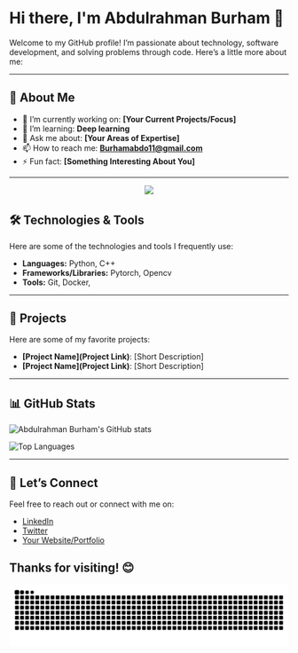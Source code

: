 # Hi there, I'm Abdulrahman Burham 👋

Welcome to my GitHub profile! I’m passionate about technology, software development, and solving problems through code. Here’s a little more about me:

---

## 🚀 About Me
- 🔭 I’m currently working on: **[Your Current Projects/Focus]**
- 🌱 I’m learning: **Deep learning**
- 💬 Ask me about: **[Your Areas of Expertise]**
- 📫 How to reach me: **Burhamabdo11@gmail.com**
- ⚡ Fun fact: **[Something Interesting About You]**

---
<div align="center">
  <img src="https://profile-counter.glitch.me/Abdulrahman-Burham/count.svg?"  />
</div>

###

## 🛠️ Technologies & Tools
Here are some of the technologies and tools I frequently use:
- **Languages:** Python, C++
- **Frameworks/Libraries:** Pytorch, Opencv 
- **Tools:** Git, Docker,

---

## 🌟 Projects
Here are some of my favorite projects:
- **[Project Name](Project Link)**: [Short Description]
- **[Project Name](Project Link)**: [Short Description]

---

## 📊 GitHub Stats
![Abdulrahman Burham's GitHub stats](https://github-readme-stats.vercel.app/api?username=Abdulrahman-Burham&show_icons=true&theme=radical)

![Top Languages](https://github-readme-stats.vercel.app/api/top-langs/?username=Abdulrahman-Burham&layout=compact&theme=radical)

---

## 🤝 Let’s Connect
Feel free to reach out or connect with me on:
- [LinkedIn]( https://www.linkedin.com/in/abdulrahmanburham/)
- [Twitter](#)
- [Your Website/Portfolio](#)

Thanks for visiting! 😊
---
<img src="https://raw.githubusercontent.com/Abdulrahman-Burham/Abdulrahman-burham/output/snake.svg" alt="Snake animation" />

